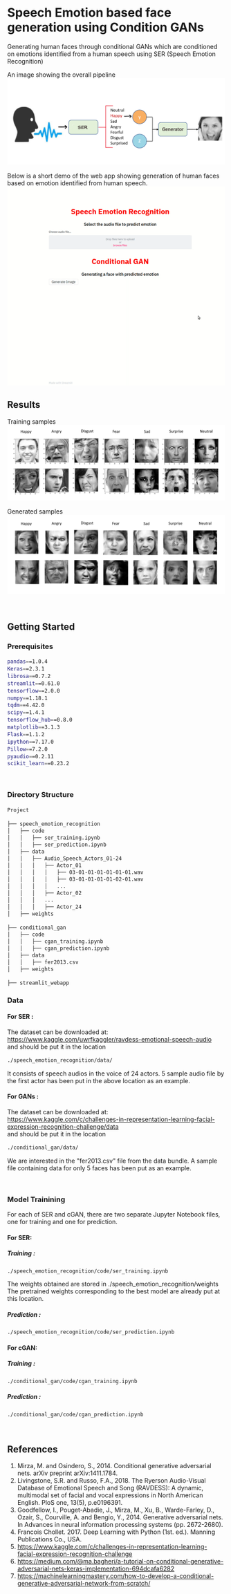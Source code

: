 # Speech Emotion based face generation using Condition GANs
Generating human faces through conditional GANs which are conditioned on emotions identified from a human speech using SER (Speech Emotion Recognition)

An image showing the overall pipeline
![alt text](images/pipeline.png 'ser')

Below is a short demo of the web app showing generation of human faces based on emotion identified from human speech.
![alt text](images/demo.gif)

## Results

Training samples
![alt text](images/sample_images.png)

Generated samples
![alt text](images/generated_images.png)
 
<br/>

## Getting Started

### Prerequisites
```bash
pandas==1.0.4
Keras==2.3.1
librosa==0.7.2
streamlit==0.61.0
tensorflow==2.0.0
numpy==1.18.1
tqdm==4.42.0
scipy==1.4.1
tensorflow_hub==0.8.0
matplotlib==3.1.3
Flask==1.1.2
ipython==7.17.0
Pillow==7.2.0
pyaudio==0.2.11
scikit_learn==0.23.2
```

<br/>

### Directory Structure
> 

    Project
    
    ├── speech_emotion_recognition
    │   ├── code
    │   │   ├── ser_training.ipynb
    │   │   ├── ser_prediction.ipynb
    │   ├── data
    │   │   ├── Audio_Speech_Actors_01-24
    │   │   │   ├── Actor_01
    │   │   │   │   ├── 03-01-01-01-01-01-01.wav
    │   │   │   │   ├── 03-01-01-01-01-02-01.wav
    │   │   │   │   ...
    │   │   │   ├── Actor_02
    │   │   │   ...
    │   │   │   ├── Actor_24
    │   ├── weights
    
    ├── conditional_gan
    │   ├── code
    │   │   ├── cgan_training.ipynb
    │   │   ├── cgan_prediction.ipynb
    │   ├── data
    │   │   ├── fer2013.csv
    │   ├── weights
    
    ├── streamlit_webapp

### Data
#### For SER : 
The dataset can be downloaded at:<br/>
https://www.kaggle.com/uwrfkaggler/ravdess-emotional-speech-audio <br/>
and should be put it in the location<br/>
```bash
./speech_emotion_recognition/data/
```

It consists of speech audios in the voice of 24 actors. 5 sample audio file by the first actor has been put in the above location as an example. <br/>

#### For GANs : 
The dataset can be downloaded at:<br/>
https://www.kaggle.com/c/challenges-in-representation-learning-facial-expression-recognition-challenge/data <br/>
and should be put it in the location<br/>
```bash
./conditional_gan/data/
```
We are interested in the "fer2013.csv" file from the data bundle. A sample file containing data for only 5 faces has been put as an example.

<br/>

### Model Trainining 

For each of SER and cGAN, there are two separate Jupyter Notebook files, one for training and one for prediction. <br/>

#### For SER:

##### Training :</br>
```bash
./speech_emotion_recognition/code/ser_training.ipynb
```
The weights obtained are stored in ./speech_emotion_recognition/weights <br/>
The pretrained weights corresponding to the best model are already put at this location.

##### Prediction :<br/>
```bash
./speech_emotion_recognition/code/ser_prediction.ipynb
```

#### For cGAN:

##### Training :</br>
```bash
./conditional_gan/code/cgan_training.ipynb
```

##### Prediction :<br/>
```bash
./conditional_gan/code/cgan_prediction.ipynb
```
<br>

## References
1. Mirza, M. and Osindero, S., 2014. Conditional generative adversarial nets. arXiv preprint arXiv:1411.1784.
2. Livingstone, S.R. and Russo, F.A., 2018. The Ryerson Audio-Visual Database of Emotional Speech and Song (RAVDESS): A dynamic, multimodal set of facial and vocal expressions in North American English. PloS one, 13(5), p.e0196391. 
3. Goodfellow, I., Pouget-Abadie, J., Mirza, M., Xu, B., Warde-Farley, D., Ozair, S., Courville, A. and Bengio, Y., 2014. Generative adversarial nets. In Advances in neural information processing systems (pp. 2672-2680).
4. Francois Chollet. 2017. Deep Learning with Python (1st. ed.). Manning Publications Co., USA.
5. https://www.kaggle.com/c/challenges-in-representation-learning-facial-expression-recognition-challenge
6. https://medium.com/@ma.bagheri/a-tutorial-on-conditional-generative-adversarial-nets-keras-implementation-694dcafa6282 
7. https://machinelearningmastery.com/how-to-develop-a-conditional-generative-adversarial-network-from-scratch/

<br/>

